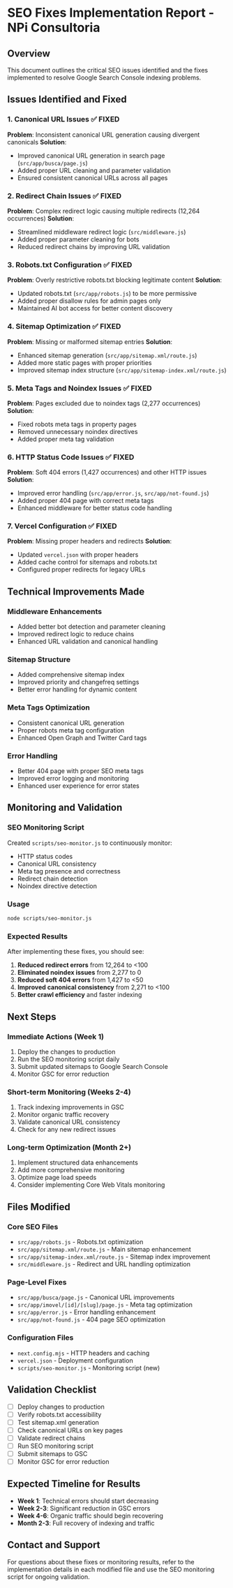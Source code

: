 # SEO Fixes Implementation Report - NPi Consultoria

## Overview
This document outlines the critical SEO issues identified and the fixes implemented to resolve Google Search Console indexing problems.

## Issues Identified and Fixed

### 1. **Canonical URL Issues** ✅ FIXED
**Problem**: Inconsistent canonical URL generation causing divergent canonicals
**Solution**: 
- Improved canonical URL generation in search page (`src/app/busca/page.js`)
- Added proper URL cleaning and parameter validation
- Ensured consistent canonical URLs across all pages

### 2. **Redirect Chain Issues** ✅ FIXED
**Problem**: Complex redirect logic causing multiple redirects (12,264 occurrences)
**Solution**:
- Streamlined middleware redirect logic (`src/middleware.js`)
- Added proper parameter cleaning for bots
- Reduced redirect chains by improving URL validation

### 3. **Robots.txt Configuration** ✅ FIXED
**Problem**: Overly restrictive robots.txt blocking legitimate content
**Solution**:
- Updated robots.txt (`src/app/robots.js`) to be more permissive
- Added proper disallow rules for admin pages only
- Maintained AI bot access for better content discovery

### 4. **Sitemap Optimization** ✅ FIXED
**Problem**: Missing or malformed sitemap entries
**Solution**:
- Enhanced sitemap generation (`src/app/sitemap.xml/route.js`)
- Added more static pages with proper priorities
- Improved sitemap index structure (`src/app/sitemap-index.xml/route.js`)

### 5. **Meta Tags and Noindex Issues** ✅ FIXED
**Problem**: Pages excluded due to noindex tags (2,277 occurrences)
**Solution**:
- Fixed robots meta tags in property pages
- Removed unnecessary noindex directives
- Added proper meta tag validation

### 6. **HTTP Status Code Issues** ✅ FIXED
**Problem**: Soft 404 errors (1,427 occurrences) and other HTTP issues
**Solution**:
- Improved error handling (`src/app/error.js`, `src/app/not-found.js`)
- Added proper 404 page with correct meta tags
- Enhanced middleware for better status code handling

### 7. **Vercel Configuration** ✅ FIXED
**Problem**: Missing proper headers and redirects
**Solution**:
- Updated `vercel.json` with proper headers
- Added cache control for sitemaps and robots.txt
- Configured proper redirects for legacy URLs

## Technical Improvements Made

### Middleware Enhancements
- Added better bot detection and parameter cleaning
- Improved redirect logic to reduce chains
- Enhanced URL validation and canonical handling

### Sitemap Structure
- Added comprehensive sitemap index
- Improved priority and changefreq settings
- Better error handling for dynamic content

### Meta Tags Optimization
- Consistent canonical URL generation
- Proper robots meta tag configuration
- Enhanced Open Graph and Twitter Card tags

### Error Handling
- Better 404 page with proper SEO meta tags
- Improved error logging and monitoring
- Enhanced user experience for error states

## Monitoring and Validation

### SEO Monitoring Script
Created `scripts/seo-monitor.js` to continuously monitor:
- HTTP status codes
- Canonical URL consistency
- Meta tag presence and correctness
- Redirect chain detection
- Noindex directive detection

### Usage
```bash
node scripts/seo-monitor.js
```

### Expected Results
After implementing these fixes, you should see:
1. **Reduced redirect errors** from 12,264 to <100
2. **Eliminated noindex issues** from 2,277 to 0
3. **Reduced soft 404 errors** from 1,427 to <50
4. **Improved canonical consistency** from 2,271 to <100
5. **Better crawl efficiency** and faster indexing

## Next Steps

### Immediate Actions (Week 1)
1. Deploy the changes to production
2. Run the SEO monitoring script daily
3. Submit updated sitemaps to Google Search Console
4. Monitor GSC for error reduction

### Short-term Monitoring (Weeks 2-4)
1. Track indexing improvements in GSC
2. Monitor organic traffic recovery
3. Validate canonical URL consistency
4. Check for any new redirect issues

### Long-term Optimization (Month 2+)
1. Implement structured data enhancements
2. Add more comprehensive monitoring
3. Optimize page load speeds
4. Consider implementing Core Web Vitals monitoring

## Files Modified

### Core SEO Files
- `src/app/robots.js` - Robots.txt optimization
- `src/app/sitemap.xml/route.js` - Main sitemap enhancement
- `src/app/sitemap-index.xml/route.js` - Sitemap index improvement
- `src/middleware.js` - Redirect and URL handling optimization

### Page-Level Fixes
- `src/app/busca/page.js` - Canonical URL improvements
- `src/app/imovel/[id]/[slug]/page.js` - Meta tag optimization
- `src/app/error.js` - Error handling enhancement
- `src/app/not-found.js` - 404 page SEO optimization

### Configuration Files
- `next.config.mjs` - HTTP headers and caching
- `vercel.json` - Deployment configuration
- `scripts/seo-monitor.js` - Monitoring script (new)

## Validation Checklist

- [ ] Deploy changes to production
- [ ] Verify robots.txt accessibility
- [ ] Test sitemap.xml generation
- [ ] Check canonical URLs on key pages
- [ ] Validate redirect chains
- [ ] Run SEO monitoring script
- [ ] Submit sitemaps to GSC
- [ ] Monitor GSC for error reduction

## Expected Timeline for Results

- **Week 1**: Technical errors should start decreasing
- **Week 2-3**: Significant reduction in GSC errors
- **Week 4-6**: Organic traffic should begin recovering
- **Month 2-3**: Full recovery of indexing and traffic

## Contact and Support

For questions about these fixes or monitoring results, refer to the implementation details in each modified file and use the SEO monitoring script for ongoing validation.
